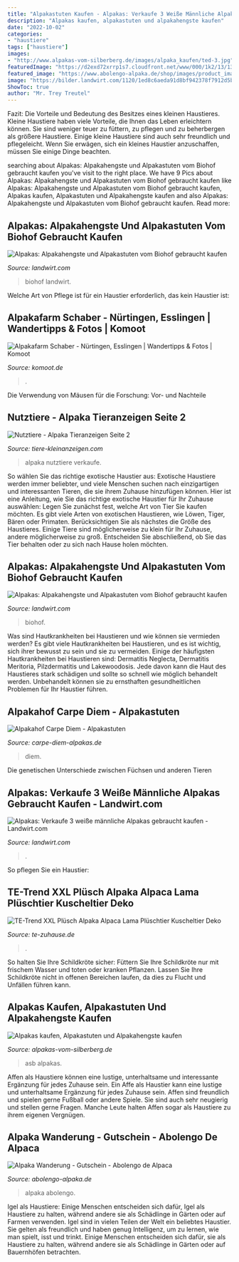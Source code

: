```yaml
---
title: "Alpakastuten Kaufen - Alpakas: Verkaufe 3 Weiße Männliche Alpakas Gebraucht Kaufen"
description: "Alpakas kaufen, alpakastuten und alpakahengste kaufen"
date: "2022-10-02"
categories:
- "haustiere"
tags: ["haustiere"]
images:
- "http://www.alpakas-vom-silberberg.de/images/alpaka_kaufen/ted-3.jpg"
featuredImage: "https://d2exd72xrrp1s7.cloudfront.net/www/000/1k2/13/13x1rzrhpzk0w32glmyuxjrlc2qmg8hnt-uhi4172823/0?width=768&amp;height=576&amp;crop=true"
featured_image: "https://www.abolengo-alpaka.de/shop/images/product_images/info_images/alpaka-stofftiere-schal.jpg"
image: "https://bilder.landwirt.com/1120/1ed8c6aeda91d8bf942378f7912d5b9c.jpg"
ShowToc: true
author: "Mr. Trey Treutel"
---
```



Fazit: Die Vorteile und Bedeutung des Besitzes eines kleinen Haustieres.
Kleine Haustiere haben viele Vorteile, die Ihnen das Leben erleichtern können. Sie sind weniger teuer zu füttern, zu pflegen und zu beherbergen als größere Haustiere. Einige kleine Haustiere sind auch sehr freundlich und pflegeleicht. Wenn Sie erwägen, sich ein kleines Haustier anzuschaffen, müssen Sie einige Dinge beachten.

	

		
searching about Alpakas: Alpakahengste und Alpakastuten vom Biohof gebraucht kaufen you've visit to the right place. We have 9 Pics about Alpakas: Alpakahengste und Alpakastuten vom Biohof gebraucht kaufen like Alpakas: Alpakahengste und Alpakastuten vom Biohof gebraucht kaufen, Alpakas kaufen, Alpakastuten und Alpakahengste kaufen and also Alpakas: Alpakahengste und Alpakastuten vom Biohof gebraucht kaufen. Read more:
		
    
## Alpakas: Alpakahengste Und Alpakastuten Vom Biohof Gebraucht Kaufen

<img loading=lazy src="https://bilder.landwirt.com/1019/90cc53434ffa969fee745d53c3848baf.jpg" onerror="this.onerror=null;this.src='https://tse3.mm.bing.net/th?id=OIP.rSqDBeKCyntDjTABfhpyuQHaJ4&amp;pid=15.1';" alt="Alpakas: Alpakahengste und Alpakastuten vom Biohof gebraucht kaufen">

_Source: landwirt.com_

>biohof landwirt. 

	

Welche Art von Pflege ist für ein Haustier erforderlich, das kein Haustier ist:

    
## Alpakafarm Schaber - Nürtingen, Esslingen | Wandertipps &amp; Fotos | Komoot

<img loading=lazy src="https://d2exd72xrrp1s7.cloudfront.net/www/000/1k2/13/13x1rzrhpzk0w32glmyuxjrlc2qmg8hnt-uhi4172823/0?width=768&amp;height=576&amp;crop=true" onerror="this.onerror=null;this.src='https://tse1.mm.bing.net/th?id=OIP.DXEnImc4sscJE5X8ot2rywHaFj&amp;pid=15.1';" alt="Alpakafarm Schaber - Nürtingen, Esslingen | Wandertipps &amp; Fotos | Komoot">

_Source: komoot.de_

>. 

	

Die Verwendung von Mäusen für die Forschung: Vor- und Nachteile

    
## Nutztiere - Alpaka Tieranzeigen Seite 2

<img loading=lazy src="https://www.tiere-kleinanzeigen.com/export/20110408232154.jpg" onerror="this.onerror=null;this.src='https://tse1.mm.bing.net/th?id=OIP.UGlYgdvueis-2fcLeRZ34QHaFj&amp;pid=15.1';" alt="Nutztiere - Alpaka Tieranzeigen Seite 2">

_Source: tiere-kleinanzeigen.com_

>alpaka nutztiere verkaufe. 

	

So wählen Sie das richtige exotische Haustier aus:
Exotische Haustiere werden immer beliebter, und viele Menschen suchen nach einzigartigen und interessanten Tieren, die sie ihrem Zuhause hinzufügen können. Hier ist eine Anleitung, wie Sie das richtige exotische Haustier für Ihr Zuhause auswählen: Legen Sie zunächst fest, welche Art von Tier Sie kaufen möchten. Es gibt viele Arten von exotischen Haustieren, wie Löwen, Tiger, Bären oder Primaten. Berücksichtigen Sie als nächstes die Größe des Haustieres. Einige Tiere sind möglicherweise zu klein für Ihr Zuhause, andere möglicherweise zu groß. Entscheiden Sie abschließend, ob Sie das Tier behalten oder zu sich nach Hause holen möchten.

    
## Alpakas: Alpakahengste Und Alpakastuten Vom Biohof Gebraucht Kaufen

<img loading=lazy src="https://bilder.landwirt.com/1019/b72198d17cdcff2d4ca5474df2277b9f.jpg" onerror="this.onerror=null;this.src='https://tse2.mm.bing.net/th?id=OIP.0aBnNGDIpXhlsnvODSSbeAHaFj&amp;pid=15.1';" alt="Alpakas: Alpakahengste und Alpakastuten vom Biohof gebraucht kaufen">

_Source: landwirt.com_

>biohof. 

	

Was sind Hautkrankheiten bei Haustieren und wie können sie vermieden werden?
Es gibt viele Hautkrankheiten bei Haustieren, und es ist wichtig, sich ihrer bewusst zu sein und sie zu vermeiden. Einige der häufigsten Hautkrankheiten bei Haustieren sind: Dermatitis Neglecta, Dermatitis Meritoria, Pilzdermatitis und Lakewoodosis. Jede davon kann die Haut des Haustieres stark schädigen und sollte so schnell wie möglich behandelt werden. Unbehandelt können sie zu ernsthaften gesundheitlichen Problemen für Ihr Haustier führen.

    
## Alpakahof Carpe Diem - Alpakastuten

<img loading=lazy src="http://www.carpe-diem-alpakas.de/.cm4all/uproc.php/0/Raina5.JPG?_=15998bb12d0" onerror="this.onerror=null;this.src='https://tse1.mm.bing.net/th?id=OIP.iegIHHTsXT5xQZCQvEaxjwAAAA&amp;pid=15.1';" alt="Alpakahof Carpe Diem - Alpakastuten">

_Source: carpe-diem-alpakas.de_

>diem. 

	

Die genetischen Unterschiede zwischen Füchsen und anderen Tieren

    
## Alpakas: Verkaufe 3 Weiße Männliche Alpakas Gebraucht Kaufen - Landwirt.com

<img loading=lazy src="https://bilder.landwirt.com/1120/1ed8c6aeda91d8bf942378f7912d5b9c.jpg" onerror="this.onerror=null;this.src='https://tse1.mm.bing.net/th?id=OIP.eGcGOJrj7pMZ1aT6GzoS5gHaFm&amp;pid=15.1';" alt="Alpakas: Verkaufe 3 weiße männliche Alpakas gebraucht kaufen - Landwirt.com">

_Source: landwirt.com_

>. 

	

So pflegen Sie ein Haustier:

    
## TE-Trend XXL Plüsch Alpaka Alpaca Lama Plüschtier Kuscheltier Deko

<img loading=lazy src="https://www.te-zuhause.de/media/image/b4/cd/4a/Alpaka_weiss_Gallerie_1_600x600@2x.jpg" onerror="this.onerror=null;this.src='https://tse1.mm.bing.net/th?id=OIP.qMoAo1uUxkf0qNP8nWLZXQHaHa&amp;pid=15.1';" alt="TE-Trend XXL Plüsch Alpaka Alpaca Lama Plüschtier Kuscheltier Deko">

_Source: te-zuhause.de_

>. 

	

So halten Sie Ihre Schildkröte sicher: Füttern Sie Ihre Schildkröte nur mit frischem Wasser und toten oder kranken Pflanzen. Lassen Sie Ihre Schildkröte nicht in offenen Bereichen laufen, da dies zu Flucht und Unfällen führen kann.

    
## Alpakas Kaufen, Alpakastuten Und Alpakahengste Kaufen

<img loading=lazy src="http://www.alpakas-vom-silberberg.de/images/alpaka_kaufen/ted-3.jpg" onerror="this.onerror=null;this.src='https://tse2.mm.bing.net/th?id=OIP.uu_CvO9FHSgYlPktdtswJQHaG1&amp;pid=15.1';" alt="Alpakas kaufen, Alpakastuten und Alpakahengste kaufen">

_Source: alpakas-vom-silberberg.de_

>asb alpakas. 

	

Affen als Haustiere können eine lustige, unterhaltsame und interessante Ergänzung für jedes Zuhause sein.
Ein Affe als Haustier kann eine lustige und unterhaltsame Ergänzung für jedes Zuhause sein. Affen sind freundlich und spielen gerne Fußball oder andere Spiele. Sie sind auch sehr neugierig und stellen gerne Fragen. Manche Leute halten Affen sogar als Haustiere zu ihrem eigenen Vergnügen.

    
## Alpaka Wanderung - Gutschein - Abolengo De Alpaca

<img loading=lazy src="https://www.abolengo-alpaka.de/shop/images/product_images/info_images/alpaka-stofftiere-schal.jpg" onerror="this.onerror=null;this.src='https://tse1.mm.bing.net/th?id=OIP.iuX_o-JWqRvcXpMU886DDgHaFj&amp;pid=15.1';" alt="Alpaka Wanderung - Gutschein - Abolengo de Alpaca">

_Source: abolengo-alpaka.de_

>alpaka abolengo. 

	

Igel als Haustiere: Einige Menschen entscheiden sich dafür, Igel als Haustiere zu halten, während andere sie als Schädlinge in Gärten oder auf Farmen verwenden.
Igel sind in vielen Teilen der Welt ein beliebtes Haustier. Sie gelten als freundlich und haben genug Intelligenz, um zu lernen, wie man spielt, isst und trinkt. Einige Menschen entscheiden sich dafür, sie als Haustiere zu halten, während andere sie als Schädlinge in Gärten oder auf Bauernhöfen betrachten.

